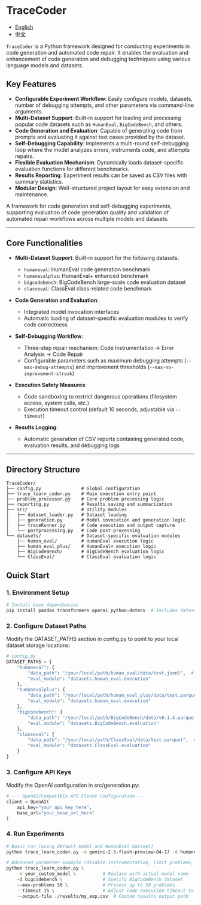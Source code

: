 
# TraceCoder  
  
- [English](./README.md)  
- [中文](./README_CN.md)  

`TraceCoder` is a Python framework designed for conducting experiments in code generation and automated code repair. It enables the evaluation and enhancement of code generation and debugging techniques using various language models and datasets.

## Key Features

- **Configurable Experiment Workflow**: Easily configure models, datasets, number of debugging attempts, and other parameters via command-line arguments.
- **Multi-Dataset Support**: Built-in support for loading and processing popular code datasets such as `HumanEval`, `BigCodeBench`, and others.
- **Code Generation and Evaluation**: Capable of generating code from prompts and evaluating it against test cases provided by the dataset.
- **Self-Debugging Capability**: Implements a multi-round self-debugging loop where the model analyzes errors, instruments code, and attempts repairs.
- **Flexible Evaluation Mechanism**: Dynamically loads dataset-specific evaluation functions for different benchmarks.
- **Results Reporting**: Experiment results can be saved as CSV files with summary statistics.
- **Modular Design**: Well-structured project layout for easy extension and maintenance.

A framework for code generation and self-debugging experiments, supporting evaluation of code generation quality and validation of automated repair workflows across multiple models and datasets.

---

## Core Functionalities

- **Multi-Dataset Support**: Built-in support for the following datasets:
  - `humaneval`: HumanEval code generation benchmark
  - `humanevalplus`: HumanEval+ enhanced benchmark
  - `bigcodebench`: BigCodeBench large-scale code evaluation dataset
  - `classeval`: ClassEval class-related code benchmark

- **Code Generation and Evaluation**:
  - Integrated model invocation interfaces
  - Automatic loading of dataset-specific evaluation modules to verify code correctness

- **Self-Debugging Workflow**:
  - Three-step repair mechanism: Code Instrumentation → Error Analysis → Code Repair
  - Configurable parameters such as maximum debugging attempts (`--max-debug-attempts`) and improvement thresholds (`--max-no-improvement-streak`)

- **Execution Safety Measures**:
  - Code sandboxing to restrict dangerous operations (filesystem access, system calls, etc.)
  - Execution timeout control (default 10 seconds, adjustable via `--timeout`)

- **Results Logging**:
  - Automatic generation of CSV reports containing generated code, evaluation results, and debugging logs

---

## Directory Structure

```plaintext
TraceCoder/
├── config.py               # Global configuration
├── trace_learn_coder.py    # Main execution entry point
├── problem_processor.py    # Core problem processing logic
├── reporting.py            # Results saving and summarization
├── src/                    # Utility modules
│   ├── dataset_loader.py   # Dataset loading
│   ├── generation.py       # Model invocation and generation logic
│   ├── traceRunner.py      # Code execution and output capture
│   └── postprocessing.py   # Code post-processing
└── datasets/               # Dataset-specific evaluation modules
    ├── human_eval/         # HumanEval execution logic
    ├── human_eval_plus/    # HumanEval+ execution logic
    ├── BigCodeBench/       # BigCodeBench evaluation logic
    └── ClassEval/          # ClassEval evaluation logic
```

## Quick Start

### 1. Environment Setup
```bash
# Install base dependencies
pip install pandas transformers openai python-dotenv  # Includes dataset loading, model invocation, and environment variable management libraries
```

### 2. Configure Dataset Paths

Modify the DATASET_PATHS section in config.py to point to your local dataset storage locations:
```python
# config.py
DATASET_PATHS = {
    "humaneval": {
        "data_path": "/your/local/path/human_eval/data/test.jsonl",  # Local HumanEval test set path (JSONL)
        "eval_module": "datasets.human_eval.execution"
    },
    "humanevalplus": {
        "data_path": "/your/local/path/human_eval_plus/data/test.parquet",  # Local HumanEval+ test set path (Parquet)
        "eval_module": "datasets.human_eval.execution"
    },
    "bigcodebench": {
        "data_path": "/your/local/path/BigCodeBench/data/v0.1.4.parquet",  # Local BigCodeBench test set path (Parquet)
        "eval_module": "datasets.BigCodeBench.evaluation"
    },
    "classeval": {
        "data_path": "/your/local/path/ClassEval/data/test.parquet",  # Local ClassEval test set path (Parquet)
        "eval_module": "datasets.ClassEval.evaluation"
    }
}
```

### 3. Configure API Keys

Modify the OpenAI configuration in src/generation.py:
```python
# --- OpenAI/Compatible API Client Configuration ---
client = OpenAI(
    api_key="your_api_key_here", 
    base_url="your_base_url_here" 
)
```

### 4. Run Experiments

```bash
# Basic run (using default model and HumanEval dataset)
python trace_learn_coder.py -m gemini-2.5-flash-preview-04-17 -d humaneval

# Advanced parameter example (disable instrumentation, limit problems, customize timeout)
python trace_learn_coder.py \
    -m your_custom_model \          # Replace with actual model name
    -d bigcodebench \               # Specify BigCodeBench dataset
    --max-problems 50 \             # Process up to 50 problems
    --timeout 15 \                  # Adjust code execution timeout to 15 seconds
    --output-file ./results/my_exp.csv  # Custom results output path
```
